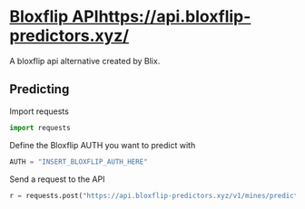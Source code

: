 # [Bloxflip API](https://api.bloxflip-predictors.xyz/)https://api.bloxflip-predictors.xyz/
A bloxflip api alternative created by Blix.

## Predicting 

Import requests
```python
import requests
```

Define the Bloxflip AUTH you want to predict with

```python
AUTH = "INSERT_BLOXFLIP_AUTH_HERE"
```

Send a request to the API

```python
r = requests.post("https://api.bloxflip-predictors.xyz/v1/mines/predict", json={"auth": AUTH})
```




